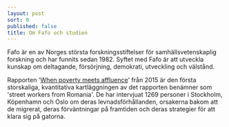 ```yaml
---
layout: post
sort: 0
published: false
title: Om Fafo och studien
---
```

Fafo är en av Norges största forskningsstiftelser för samhällsvetenskaplig forskning och har funnits sedan 1982. Syftet med Fafo är att utveckla kunskap om deltagande, försörjning, demokrati, utveckling och välstånd.

Rapporten '[When poverty meets affluence](http://www.fafo.no/index.php/nb/zoo-publikasjoner/andre-fafo-utgivelser/item/when-poverty-meets-affluence "When Poverty meets Affluence")' från 2015 är den första storskaliga, kvantitativa kartläggningen av det rapporten benämner som 'street workers from Romania'. De har intervjuat 1269 personer i Stockholm, Köpenhamn och Oslo om deras levnadsförhållanden, orsakerna bakom att de migrerat, deras förväntningar på framtiden och deras strategier för att klara sig på gatorna. 
